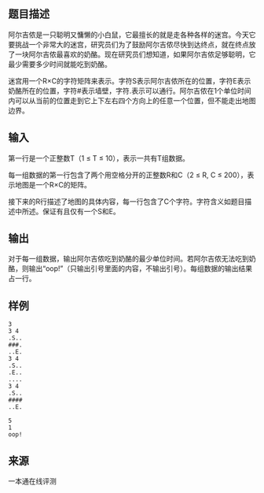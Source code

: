 ## 题目描述

阿尔吉侬是一只聪明又慵懒的小白鼠，它最擅长的就是走各种各样的迷宫。今天它要挑战一个非常大的迷宫，研究员们为了鼓励阿尔吉侬尽快到达终点，就在终点放了一块阿尔吉侬最喜欢的奶酪。现在研究员们想知道，如果阿尔吉侬足够聪明，它最少需要多少时间就能吃到奶酪。

迷宫用一个R×C的字符矩阵来表示。字符S表示阿尔吉侬所在的位置，字符E表示奶酪所在的位置，字符#表示墙壁，字符.表示可以通行。阿尔吉侬在1个单位时间内可以从当前的位置走到它上下左右四个方向上的任意一个位置，但不能走出地图边界。

## 输入

第一行是一个正整数T（1 ≤ T ≤ 10），表示一共有T组数据。

每一组数据的第一行包含了两个用空格分开的正整数R和C（2 ≤ R, C ≤ 200），表示地图是一个R×C的矩阵。

接下来的R行描述了地图的具体内容，每一行包含了C个字符。字符含义如题目描述中所述。保证有且仅有一个S和E。

## 输出

对于每一组数据，输出阿尔吉侬吃到奶酪的最少单位时间。若阿尔吉侬无法吃到奶酪，则输出“oop!”（只输出引号里面的内容，不输出引号）。每组数据的输出结果占一行。

## 样例

```input1
3
3 4
.S..
###.
..E.
3 4
.S..
.E..
....
3 4
.S..
####
..E.
```

```output1
5
1
oop!
```


 ## 来源

 一本通在线评测 